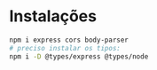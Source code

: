 # Instalações

```zsh
npm i express cors body-parser
# preciso instalar os tipos:
npm i -D @types/express @types/node
```